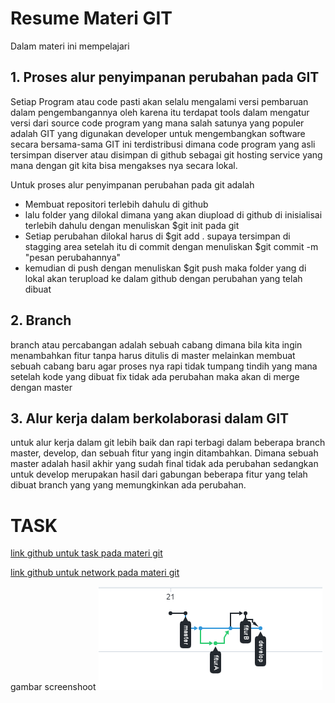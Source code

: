 # Resume Materi GIT 

Dalam materi ini mempelajari

## 1. Proses alur penyimpanan perubahan pada GIT

Setiap Program atau code pasti akan selalu mengalami versi pembaruan dalam pengembangannya oleh karena itu
terdapat tools dalam mengatur versi dari source code program yang mana salah satunya yang populer adalah GIT
yang digunakan developer untuk mengembangkan software secara bersama-sama GIT ini terdistribusi dimana code program yang asli tersimpan diserver atau disimpan di github sebagai git hosting service yang mana dengan git kita bisa mengakses nya secara lokal.

Untuk proses alur penyimpanan perubahan pada git adalah 
* Membuat repositori terlebih dahulu di github 
* lalu folder yang dilokal dimana yang akan diupload di github di inisialisai terlebih dahulu dengan menuliskan $git init pada git
* Setiap perubahan dilokal harus di $git add . supaya tersimpan di stagging area setelah itu di commit dengan menuliskan $git commit -m "pesan perubahannya"
* kemudian di push dengan menuliskan $git push maka folder yang di lokal akan terupload ke dalam github dengan perubahan yang telah dibuat

## 2. Branch

branch atau percabangan adalah sebuah cabang dimana bila kita ingin menambahkan fitur tanpa harus ditulis di master melainkan membuat sebuah cabang baru agar proses nya rapi tidak tumpang tindih yang mana setelah kode yang dibuat fix tidak ada perubahan maka akan di merge dengan master 

## 3. Alur kerja dalam berkolaborasi dalam GIT

untuk alur kerja dalam git lebih baik dan rapi terbagi dalam beberapa branch master, develop, dan sebuah fitur yang ingin ditambahkan. Dimana sebuah master adalah hasil akhir yang sudah final tidak ada perubahan sedangkan untuk develop merupakan hasil dari gabungan beberapa fitur yang telah dibuat branch yang yang memungkinkan ada perubahan.

# TASK 

[link github untuk task pada materi git](https://github.com/rahmanmue/praktikum-github)

[link github untuk network pada materi git](https://github.com/rahmanmue/praktikum-github/network)

gambar screenshoot
![screenshots](screenshots/praktikum-github.png)



